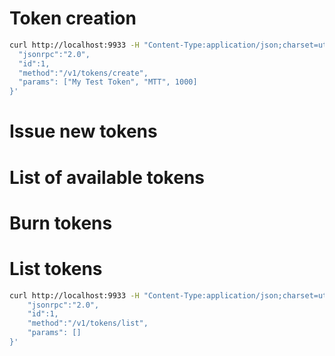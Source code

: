 # Token creation

```bash
curl http://localhost:9933 -H "Content-Type:application/json;charset=utf-8" -d   '{
  "jsonrpc":"2.0",
  "id":1,
  "method":"/v1/tokens/create",
  "params": ["My Test Token", "MTT", 1000]
}'

```

# Issue new tokens
# List of available tokens
# Burn tokens 
# List tokens 

```bash
curl http://localhost:9933 -H "Content-Type:application/json;charset=utf-8" -d   '{
    "jsonrpc":"2.0",
    "id":1,
    "method":"/v1/tokens/list",
    "params": []
}'
```